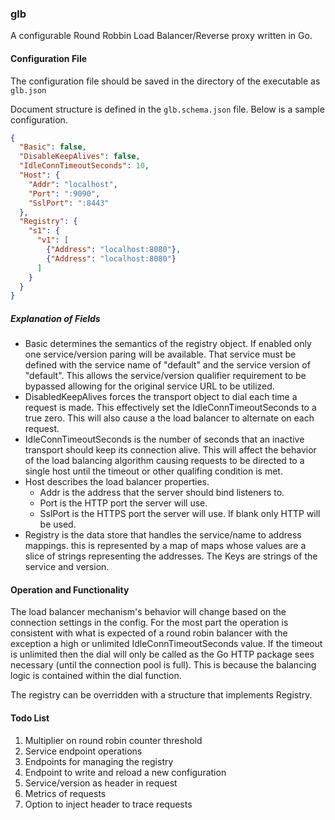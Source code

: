 ### glb
A configurable Round Robbin Load Balancer/Reverse proxy written in Go.

#### Configuration File
The configuration file should be saved in the directory of the executable as `glb.json`

Document structure is defined in the `glb.schema.json` file. Below is a sample configuration. 

```json
{
  "Basic": false,
  "DisableKeepAlives": false,
  "IdleConnTimeoutSeconds": 10,
  "Host": {
    "Addr": "localhost",
    "Port": ":9090",
    "SslPort": ":8443"
  },
  "Registry": {
    "s1": {
      "v1": [
        {"Address": "localhost:8080"},
        {"Address": "localhost:8080"}
      ]
    }
  }
}
```

##### Explanation of Fields
* Basic determines the semantics of the registry object. If enabled only one service/version 
paring will be available. That service must be defined with the service name of "default" and 
the service version of "default". This allows the service/version qualifier requirement to be 
bypassed allowing for the original service URL to be utilized. 
* DisabledKeepAlives forces the transport object to dial each time a request is made. This 
effectively set the IdleConnTimeoutSeconds to a true zero. This will also cause a the load 
balancer to alternate on each request.
* IdleConnTimeoutSeconds is the number of seconds that an inactive transport should keep its 
connection alive. This will affect the behavior of the load balancing algorithm causing requests
to be directed to a single host until the timeout or other qualifing condition is met. 
* Host describes the load balancer properties.
    * Addr is the address that the server should bind listeners to. 
    * Port is the HTTP port the server will use. 
    * SslPort is the HTTPS port the server will use. If blank only HTTP will be used. 
* Registry is the data store that handles the service/name to address mappings. this is represented 
by a map of maps whose values are a slice of strings representing the addresses. The Keys are 
strings of the service and version. 

#### Operation and Functionality
The load balancer mechanism's behavior will change based on the connection settings in the config. 
For the most part the operation is consistent with what is expected of a round robin balancer with 
the exception a high or unlimited IdleConnTimeoutSeconds value. If the timeout is unlimited then the 
dial will only be called as the Go HTTP package sees necessary (until the connection pool is full). 
This is because the balancing logic is contained within the dial function. 

The registry can be overridden with a structure that implements Registry.

#### Todo List
1. Multiplier on round robin counter threshold
2. Service endpoint operations
3. Endpoints for managing the registry
4. Endpoint to write and reload a new configuration
5. Service/version as header in request
6. Metrics of requests
7. Option to inject header to trace requests

